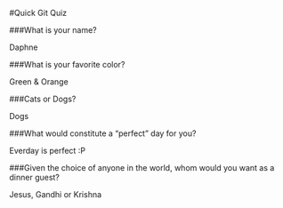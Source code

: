 #Quick Git Quiz

###What is your name?

Daphne

###What is your favorite color?

Green & Orange  

###Cats or Dogs?

Dogs

###What would constitute a “perfect” day for you?

Everday is perfect :P

###Given the choice of anyone in the world, whom would you want as a dinner guest?

Jesus, Gandhi or Krishna
